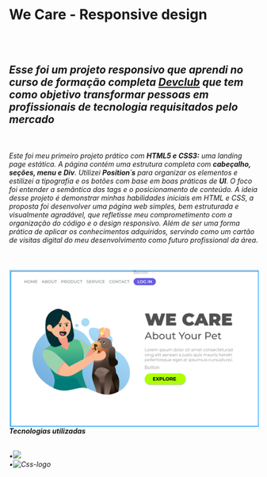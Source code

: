 <h1>We Care - Responsive design</h1>
<br>
<br>
<h2><i>Esse foi um projeto responsivo que aprendi no curso de formação completa <a href="http://rodolfomori.com.br/devclub">Devclub</a> que tem como objetivo transformar pessoas em profissionais de tecnologia requisitados pelo mercado<i/></h2>
<br>
<br>
<i>Este foi meu primeiro projeto prático com <strong>HTML5 e CSS3:</strong> uma landing page estática. A página contém uma estrutura completa com <b>cabeçalho, seções, menu e Div</b>. Utilizei <b>Position´s</b> para organizar os elementos e estilizei a tipografia e os botões com base em boas práticas de <b>UI</b>. O foco foi entender a semântica das tags e o posicionamento de conteúdo.
A ideia desse projeto é demonstrar minhas habilidades iniciais em HTML e CSS, a proposta foi desenvolver uma página web simples, bem estruturada e visualmente agradável, que refletisse meu comprometimento com a organização do código e o design responsivo. Além de ser uma forma prática de aplicar os conhecimentos adquiridos, servindo como um cartão de visitas digital do meu desenvolvimento como futuro profissional da área.
</i>
<br>
<br>
<br>
<br>
<img src="https://github.com/willians-wil/Projeto-responsivo-we-care/blob/main/Assets/image%20logo%20PC.png?raw=true alt="image-logo" align="right" />
<p><b><i>Tecnologias utilizadas</i></b></p>
<br>
<div display= "inline">
•<img src="https://img.shields.io/badge/html5-%23E34F26.svg?style=for-the-badge&logo=html5&logoColor=white"  />
  <br>
•<img src="https://img.shields.io/badge/css3-%231572B6.svg?style=for-the-badge&logo=css3&logoColor=white" alt="Css-logo" />
</div>


